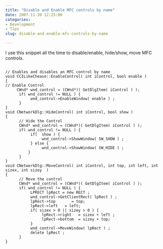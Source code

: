 ```yaml
---
title: "Disable and Enable MFC controls by name"
date: 2007-11-30 12:25:00
categories:
- Development
- Tips
slug: disable-and-enable-mfc-controls-by-name

---
```


I use this snippet all the time to disable/enable, hide/show, move MFC controls.

<code>
// Enables and disables an MFC control by name
void CCILikeChease::EnableControl( int iControl, bool enable )
{
// Enable Control
</code><code>     </code><code>CWnd* wnd_control = (CWnd*)( GetDlgItem( iControl ) );
</code><code>     </code><code> if( wnd_control != NULL ) {
</code><code>     </code><code>     </code><code> wnd_control-&gt;EnableWindow( enable ) ;
</code><code>     </code><code> }
}
void CNetworkDlg::HideControl( int iControl, bool show )
{
</code><code>     </code><code> // Hide the Control
</code><code>     </code><code> CWnd* wnd_control = (CWnd*)( GetDlgItem( iControl ) );
</code><code>     </code><code> if( wnd_control != NULL ) {
</code><code>     </code><code>     </code><code> if(  show ) {
</code><code>     </code><code>     </code><code>     </code><code> wnd_control-&gt;ShowWindow( SW_SHOW ) ;
</code><code>     </code><code>     </code><code> } else {
</code><code>     </code><code>     </code><code>     </code><code> wnd_control-&gt;ShowWindow( SW_HIDE ) ;
</code><code>     </code><code>     </code><code>}
</code><code>     </code><code> }
}
void CNetworkDlg::MoveControl( int iControl, int top, int left, int sizex, int sizey  )
{
</code><code>     </code><code> // Move the control
</code><code>     </code><code> CWnd* wnd_control = (CWnd*)( GetDlgItem( iControl ) );
</code><code>     </code><code> if( wnd_control != NULL ) {
</code><code>     </code><code>     </code><code> LPRECT lpRect = new RECT ;
</code><code>     </code><code>     </code><code> wnd_control-&gt;GetClientRect( lpRect ) ;
</code><code>     </code><code> </code><code>     </code><code>lpRect-&gt;top		= top;
</code><code>     </code><code>     </code><code> lpRect-&gt;left	= left;
</code><code>     </code><code>     </code><code> if( sizex &gt; 0 || sizey &gt; 0 ) {
</code><code>     </code><code>     </code><code>     </code><code> lpRect-&gt;right   = sizex + left ;
</code><code>     </code><code>     </code><code>     </code><code> lpRect-&gt;bottom  = sizey + top;
</code><code>     </code><code>     </code><code> }
</code><code>     </code><code>     </code><code> wnd_control-&gt;MoveWindow( lpRect ) ;
</code><code>     </code><code>     </code><code> delete lpRect ;
</code><code>     </code><code> }
}
</code>
